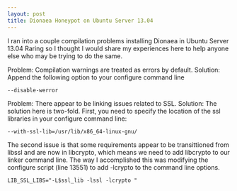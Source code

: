 ```yaml
---
layout: post
title: Dionaea Honeypot on Ubuntu Server 13.04
---
```


I ran into a couple compilation problems installing Dionaea in Ubuntu Server 13.04 Raring so I thought I would share my experiences here to help anyone else who may be trying to do the same.

Problem:  Compilation warnings are treated as errors by default.
Solution:  Append the following option to your configure command line

    --disable-werror

Problem:  There appear to be linking issues related to SSL.
Solution:  The solution here is two-fold.  First, you need to specify the location of the ssl libraries in your configure command line:

    --with-ssl-lib=/usr/lib/x86_64-linux-gnu/

The second issue is that some requirements appear to be transittioned from libssl and are now in libcrypto, which means we need to add libcrypto to our linker command line.  The way I accomplished this was modifying the configure script (line 13551) to add -lcrypto to the command line options.

    LIB_SSL_LIBS="-L$ssl_lib -lssl -lcrypto "

 


